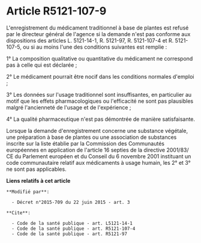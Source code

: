 # Article R5121-107-9

L'enregistrement du médicament traditionnel à base de plantes        est refusé par le directeur général de l'agence si la
demande n'est pas conforme aux dispositions des articles L. 5121-14-1, R. 5121-97, R. 5121-107-4 et R. 5121-107-5, ou si au
moins l'une des conditions suivantes est remplie : 

1° La composition qualitative ou quantitative du médicament ne correspond pas à celle qui est déclarée ; 

2° Le médicament pourrait être nocif dans les conditions normales d'emploi ; 

3° Les données sur l'usage traditionnel sont insuffisantes, en particulier au motif que les effets pharmacologiques ou
l'efficacité ne sont pas plausibles malgré l'ancienneté de l'usage et de l'expérience ; 

4° La qualité pharmaceutique n'est pas démontrée de manière satisfaisante. 

Lorsque la demande d'enregistrement concerne une substance végétale, une préparation à base de plantes ou une association de
substances inscrite sur la liste établie par la Commission des Communautés européennes en application de l'article 16 septies
de la directive 2001/83/ CE du Parlement européen et du Conseil du 6 novembre 2001 instituant un code communautaire relatif
aux médicaments à usage humain, les 2° et 3° ne sont pas applicables.

**Liens relatifs à cet article**

	**Modifié par**:

	  - Décret n°2015-709 du 22 juin 2015 - art. 3

	**Cite**:

	  - Code de la santé publique - art. L5121-14-1
	  - Code de la santé publique - art. R5121-107-4
	  - Code de la santé publique - art. R5121-97
